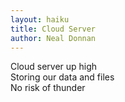 ```yaml
---
layout: haiku
title: Cloud Server
author: Neal Donnan
---
```


Cloud server up high<br>
Storing our data and files<br>
No risk of thunder<br>
